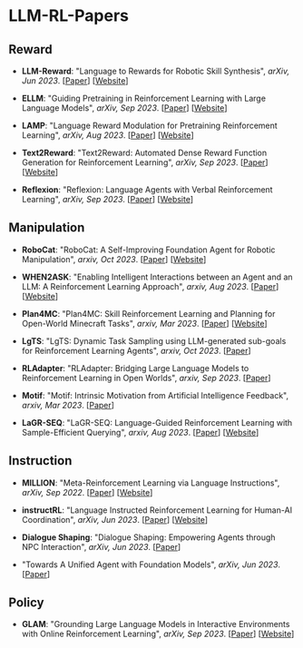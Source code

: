 # LLM-RL-Papers

## Reward 
* **LLM-Reward**: "Language to Rewards for Robotic Skill Synthesis", *arXiv, Jun 2023*. [[Paper](https://arxiv.org/abs/2306.08647)] [[Website](https://language-to-reward.github.io/)]

* **ELLM**: "Guiding Pretraining in Reinforcement Learning with Large Language Models", *arXiv, Sep 2023*. [[Paper](https://arxiv.org/abs/2302.06692)] [[Website](https://github.com/yuqingd/ellm.)]

* **LAMP**: "Language Reward Modulation for Pretraining Reinforcement Learning", *arXiv, Aug 2023*. [[Paper](https://arxiv.org/abs/2308.12270)] [[Website](https://github.com/ademiadeniji/lamp)]
* **Text2Reward**: "Text2Reward: Automated Dense Reward Function Generation for Reinforcement Learning", *arXiv, Sep 2023*. [[Paper](https://arxiv.org/abs/2309.11489)] [[Website](https://text-to-reward.github.io/)]
* **Reflexion**: "Reflexion: Language Agents with Verbal Reinforcement Learning", *arXiv, Sep 2023*. [[Paper](https://arxiv.org/abs/2309.11489)] [[Website](https://github.com/noahshinn/reflexion)]


## Manipulation
* **RoboCat**: "RoboCat: A Self-Improving Foundation Agent for Robotic Manipulation", *arxiv, Oct 2023*. [[Paper](https://arxiv.org/pdf/2303.11366.pdf)]  [[Website](https://www.deepmind.com/blog/robocat-a-self-improving-robotic-agent)]

* **WHEN2ASK**: "Enabling Intelligent Interactions between an Agent and an LLM: A Reinforcement Learning Approach", *arxiv, Aug 2023*. [[Paper](https://arxiv.org/abs/2306.03604)]  [[Website](https://github.com/ZJLAB-AMMI/LLM4RL)]

* **Plan4MC**: "Plan4MC: Skill Reinforcement Learning and Planning for Open-World Minecraft Tasks", *arxiv, Mar 2023*. [[Paper](https://arxiv.org/abs/2303.16563)]  [[Website](https://sites.google.com/view/plan4mc)]

* **LgTS**: "LgTS: Dynamic Task Sampling using LLM-generated sub-goals for Reinforcement Learning Agents", *arxiv, Oct 2023*. [[Paper](https://arxiv.org/abs/2310.09454)] 

* **RLAdapter**: "RLAdapter: Bridging Large Language Models to Reinforcement Learning in Open Worlds", *arxiv, Sep 2023*. [[Paper](https://arxiv.org/abs/2309.17176)]  

* **Motif**: "Motif: Intrinsic Motivation from Artificial Intelligence Feedback", *arxiv, Mar 2023*. [[Paper](https://arxiv.org/abs/2310.00166)]

* **LaGR-SEQ**: "LaGR-SEQ: Language-Guided Reinforcement Learning with Sample-Efficient Querying", *arxiv, Aug 2023*. [[Paper](https://arxiv.org/abs/2308.13542)]  [[Website](https://github.com/GKthom/LaGRSEQ)]

## Instruction
* **MILLION**: "Meta-Reinforcement Learning via Language Instructions", *arXiv, Sep 2022*. [[Paper](https://arxiv.org/abs/2209.04924)] [[Website](https://tumi6robot.wixsite.com/million)]

* **instructRL**: "Language Instructed Reinforcement Learning for Human-AI Coordination", *arXiv, Jun 2023*. [[Paper](https://arxiv.org/abs/2304.07297)] [[Website](https://github.com/hengyuan-hu/instruct-rl)]

* **Dialogue Shaping**: "Dialogue Shaping: Empowering Agents through NPC Interaction", *arXiv, Jun 2023*. [[Paper](https://arxiv.org/abs/2307.15833)] 

* "Towards A Unified Agent with Foundation Models", *arXiv, Jun 2023*. [[Paper](https://arxiv.org/abs/2307.09668)] 

## Policy
* **GLAM**: "Grounding Large Language Models in Interactive Environments with Online Reinforcement Learning", *arXiv, Sep 2023*. [[Paper](https://arxiv.org/abs/2302.02662)] [[Website](https://github.com/flowersteam/Grounding_LLMs_with_online_RL)]

